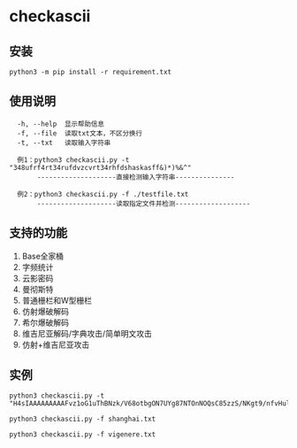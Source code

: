 # checkascii
## 安装
```shell
python3 -m pip install -r requirement.txt
```
## 使用说明
```
  -h, --help  显示帮助信息
  -f, --file  读取txt文本，不区分换行
  -t, --txt   读取输入字符串

  例1：python3 checkascii.py -t "348ufrf4rt34rufdvzcvrt34rhfdshaskasff&)*)%&^"
       --------------------直接检测输入字符串---------------

  例2：python3 checkascii.py -f ./testfile.txt
       --------------------读取指定文件并检测-------------------
```
## 支持的功能
1. Base全家桶
2. 字频统计
3. 云影密码
4. 曼彻斯特
5. 普通栅栏和W型栅栏
6. 仿射爆破解码
7. 希尔爆破解码
8. 维吉尼亚解码/字典攻击/简单明文攻击
9. 仿射+维吉尼亚攻击
## 实例    
```shell
python3 checkascii.py -t "H4sIAAAAAAAAAFvz1oG1uThBNzk/V68otbgON7UYg87NTOnNOQsC85zzS/NKgt9/nfvHul6ZiYHRi4G1LDGnNLWigAECGAGGalhyUgAAAA=="

python3 checkascii.py -f shanghai.txt

python3 checkascii.py -f vigenere.txt
```
